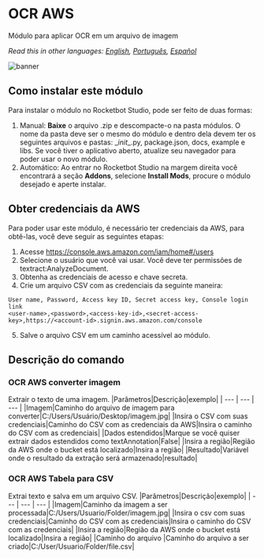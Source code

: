 # OCR AWS
  
Módulo para aplicar OCR em um arquivo de imagem  

*Read this in other languages: [English](Manual_OCR-AWS.md), [Português](Manual_OCR-AWS.pr.md), [Español](Manual_OCR-AWS.es.md)*
  
![banner](imgs/Banner_OCR-AWS.png)
## Como instalar este módulo
  
Para instalar o módulo no Rocketbot Studio, pode ser feito de duas formas:
1. Manual: __Baixe__ o arquivo .zip e descompacte-o na pasta módulos. O nome da pasta deve ser o mesmo do módulo e dentro dela devem ter os seguintes arquivos e pastas: \__init__.py, package.json, docs, example e libs. Se você tiver o aplicativo aberto, atualize seu navegador para poder usar o novo módulo.
2. Automático: Ao entrar no Rocketbot Studio na margem direita você encontrará a seção **Addons**, selecione **Install Mods**, procure o módulo desejado e aperte instalar.  

## Obter credenciais da AWS
Para poder usar este módulo, é necessário ter credenciais da AWS, para obtê-las, você deve seguir as seguintes etapas:
1. Acesse https://console.aws.amazon.com/iam/home#/users
2. Selecione o usuário que você vai usar. Você deve ter permissões de textract:AnalyzeDocument.
3. Obtenha as credenciais de acesso e chave secreta.
4. Crie um arquivo CSV com as credenciais da seguinte maneira:
```
User name, Password, Access key ID, Secret access key, Console login link
<user-name>,<password>,<access-key-id>,<secret-access-key>,https://<account-id>.signin.aws.amazon.com/console
```
5. Salve o arquivo CSV em um caminho acessível ao módulo.

## Descrição do comando

### OCR AWS converter imagem
  
Extrair o texto de uma imagem.
|Parâmetros|Descrição|exemplo|
| --- | --- | --- |
|Imagem|Caminho do arquivo de imagem para converter|C:/Users/Usuário/Desktop/imagem.jpg|
|Insira o CSV com suas credenciais|Caminho do CSV com as credenciais da AWS|Insira o caminho do CSV com as credenciais|
|Dados estendidos|Marque se você quiser extrair dados estendidos como textAnnotation|False|
|Insira a região|Região da AWS onde o bucket está localizado|Insira a região|
|Resultado|Variável onde o resultado da extração será armazenado|resultado|

### OCR AWS Tabela para CSV
  
Extrai texto e salva em um arquivo CSV.
|Parâmetros|Descrição|exemplo|
| --- | --- | --- |
|Imagem|Caminho da imagem a ser processada|C:/Users/Usuario/Folder/imagem.jpg|
|Insira o csv com suas credenciais|Caminho do CSV com as credenciais|Insira o caminho do CSV com as credenciais|
|Insira a região|Região da AWS onde o bucket está localizado|Insira a região|
|Caminho do arquivo |Caminho do arquivo a ser criado|C:/User/Usuario/Folder/file.csv|
